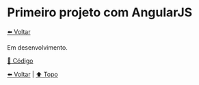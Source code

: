 # Primeiro projeto com AngularJS

[:arrow_left: Voltar](../README.md)


Em desenvolvimento.


[:pencil: Código](../src/primeiro-projeto/)

[:arrow_left: Voltar](../README.md) | [:arrow_up: Topo](#primeiro-projeto-com-angularjs)